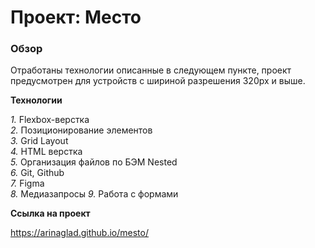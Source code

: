 # Проект: Место

### Обзор
 Отработаны технологии описанные в следующем пункте, проект предусмотрен для устройств с шириной разрешения 320px и выше.

**Технологии**

_1._ Flexbox-верстка  
_2._ Позиционирование элементов  
_3._ Grid Layout  
_4._ HTML верстка  
_5._ Организация файлов по БЭМ Nested  
_6._ Git, Github  
_7._ Figma  
_8._ Медиазапросы 
_9._ Работа с формами

**Ссылка на проект**

https://arinaglad.github.io/mesto/
